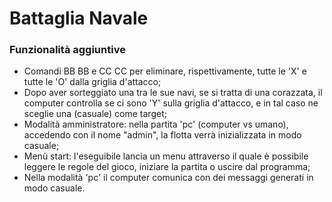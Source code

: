 # **Battaglia Navale**

### Funzionalità aggiuntive
- Comandi BB BB e CC CC per eliminare, rispettivamente, tutte le 'X' e tutte le 'O' dalla griglia d'attacco;
- Dopo aver sorteggiato una tra le sue navi, se si tratta di una corazzata, il computer controlla se ci sono 'Y' sulla griglia d'attacco, e in tal caso ne sceglie una (casuale) come target;
- Modalità amministratore: nella partita 'pc' (computer vs umano), accedendo con il nome "admin", la flotta verrà inizializzata in modo casuale;
- Menù start: l'eseguibile lancia un menu attraverso il quale è possibile leggere le regole del gioco, iniziare la partita o uscire dal programma;
- Nella modalità 'pc' il computer comunica con dei messaggi generati in modo casuale.